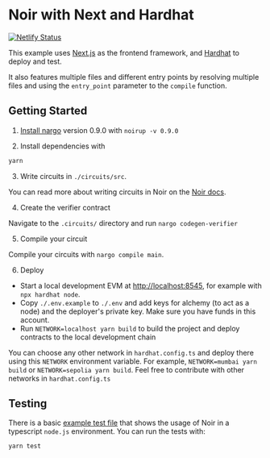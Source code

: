 # Noir with Next and Hardhat

[![Netlify Status](https://api.netlify.com/api/v1/badges/e4bd1ebc-6be1-4ed2-8be8-18f70382ae22/deploy-status)](https://app.netlify.com/sites/spiffy-lollipop-5d763a/deploys)

This example uses [Next.js](https://nextjs.org/) as the frontend framework, and [Hardhat](https://hardhat.org/) to deploy and test.

It also features multiple files and different entry points by resolving multiple files and using the `entry_point` parameter to the `compile` function.

## Getting Started

1. [Install nargo](https://noir-lang.org/getting_started/nargo_installation#option-1-noirup) version 0.9.0 with `noirup -v 0.9.0`

2. Install dependencies with

```bash
yarn
```

3. Write circuits in `./circuits/src`.

You can read more about writing circuits in Noir on the [Noir docs](https://noir-lang.org/).

4. Create the verifier contract

Navigate to the `.circuits/` directory and run `nargo codegen-verifier`

5. Compile your circuit

Compile your circuits with `nargo compile main`.

6. Deploy

- Start a local development EVM at <http://localhost:8545>, for example with `npx hardhat node`.
- Copy `./.env.example` to `./.env` and add keys for alchemy (to act as a node) and the deployer's private key. Make sure you have funds in this account.
- Run `NETWORK=localhost yarn build` to build the project and deploy contracts to the local development chain

You can choose any other network in `hardhat.config.ts` and deploy there using this `NETWORK` environment variable. For example, `NETWORK=mumbai yarn build` or `NETWORK=sepolia yarn build`. Feel free to contribute with other networks in `hardhat.config.ts`

## Testing

There is a basic [example test file](./test/index.ts) that shows the usage of Noir in a typescript `node.js` environment.
You can run the tests with:

```sh
yarn test
```
